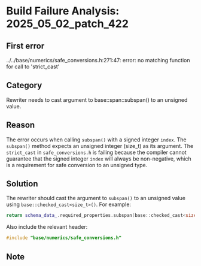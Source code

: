 # Build Failure Analysis: 2025_05_02_patch_422

## First error

../../base/numerics/safe_conversions.h:271:47: error: no matching function for call to 'strict_cast'

## Category
Rewriter needs to cast argument to base::span::subspan() to an unsigned value.

## Reason
The error occurs when calling `subspan()` with a signed integer `index`. The `subspan()` method expects an unsigned integer (size_t) as its argument.  The `strict_cast` in `safe_conversions.h` is failing because the compiler cannot guarantee that the signed integer `index` will always be non-negative, which is a requirement for safe conversion to an unsigned type.

## Solution
The rewriter should cast the argument to `subspan()` to an unsigned value using `base::checked_cast<size_t>()`. For example:
```c++
return schema_data_.required_properties.subspan(base::checked_cast<size_t>(index)).data();
```
Also include the relevant header:
```c++
#include "base/numerics/safe_conversions.h"
```

## Note